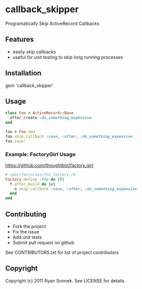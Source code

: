 # callback_skipper

Programatically Skip ActiveRecord Callbacks

## Features
* easily skip callbacks
* useful for unit testing to skip long running processes

## Installation

gem 'callback_skipper'

## Usage

```ruby
class Foo < ActiveRecord::Base
  after_create :do_something_expensive
end

foo = Foo.new
foo.skip_callback :save, :after, :do_something_expensive
foo.save!
```
### Example: FactoryGirl Usage

https://github.com/thoughtbot/factory_girl

```ruby
# spec/factories/foo_factory.rb
Factory.define :foo do |f|
  f.after_build do |o|
    o.skip_callback :save, :after, :do_something_expensive
  end
end
```

## Contributing 

* Fork the project
* Fix the issue
* Add unit tests
* Submit pull request on github

See CONTRIBUTORS.txt for list of project contributors

## Copyright

Copyright (c) 2011 Ryan Sonnek. See LICENSE for details.
